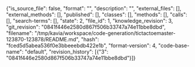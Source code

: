 {"is_source_file": false, "format": "", "description": "", "external_files": [], "external_methods": [], "published": [], "classes": [], "methods": [], "calls": [], "search-terms": [], "state": 2, "file_id": 1, "knowledge_revision": 3, "git_revision": "0841f446e2580d867f506b33747a74e11bbe8dbd", "filename": "/tmp/kavia/workspace/code-generation/tictactoemaster-123870-123878/README.md", "hash": "fced5d5abea536f0e3bbeeebdb422e1b", "format-version": 4, "code-base-name": "default", "revision_history": [{"3": "0841f446e2580d867f506b33747a74e11bbe8dbd"}]}